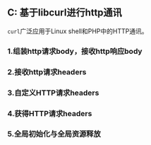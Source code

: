 ## C: 基于libcurl进行http通讯

`curl`广泛应用于Linux shell和PHP中的HTTP通讯。

### 1.组装http请求body，接收http响应body


### 2.接收http请求headers


### 3.自定义HTTP请求headers


### 4.获得HTTP请求headers

### 5.全局初始化与全局资源释放